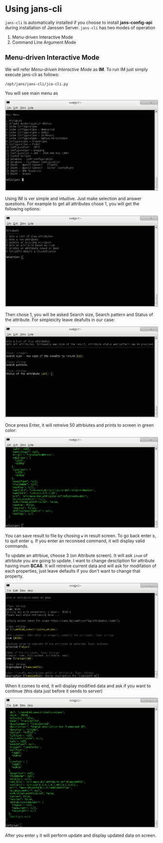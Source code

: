 # Using jans-cli
`jans-cli` is automatically installed if you choose to install **jans-config-api** during installation of Janssen Server. `jans-cli` has two modes of operation
1. Menu-driven Interactive Mode
1. Command Line Argument Mode

## Menu-driven Interactive Mode
We will refer _Menu-driven Interactive Mode_ as **IM**. To run IM just simply execute jans-cli as follows:
```
/opt/jans/jans-cli/jca-cli.py
```
You will see main menu as

![jans-cli Main Menu](img/im-main.png)

Using IM is ver simple and intuitive. Just make selection and answer questions. For example to get all attributes chose 1, you will get the following options:

![jans-cli Attributes Menu](img/im-attributes-main.png)

Then chose 1, you will be asked Search size,  Search pattern and Status of the attribute. For simpleicity leave deafults in our case:

![jans-cli Attributes Get All](img/im-attributes-get-all.png)

Once press Enter, it will retreive 50 attrbiutes and prints to screen in green color:

![jans-cli Attributes Get All Response](img/im-attributes-get-all-response.png)

You can save result to file by chosing `w` in result screen. To go back enter `b`, to quit enter `q`. If you enter an reconised command, it will display valid commands.

To update an attrbiue, choose 3 (on Attribute screen). It will ask `inum` of attrbiute you are going to update. I want to change desctiption for attribute having inum **BCA8**. 
It will retreive current data and will ask for modifation of each properties, just leave defaults if you don't want to change that property.

![jans-cli Attributes Update](img/im-attributes-update.png)

When it comes to end, it will display modified data and ask if you want to continue (this data just before it sends to server)

![jans-cli Attributes Update - Continue?](img/im-attributes-update-continue.png) 

After you enter `y` it will perform update and display updated data on screen.
